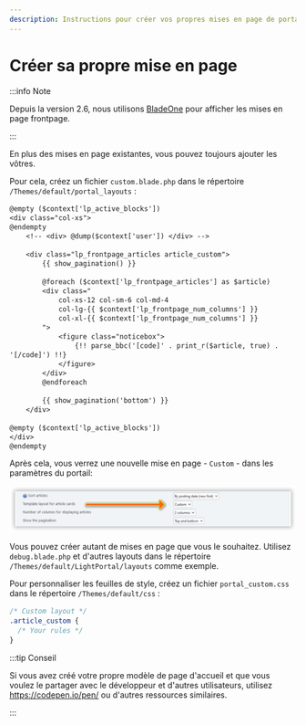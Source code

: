 ```yaml
---
description: Instructions pour créer vos propres mises en page de portail
---
```


# Créer sa propre mise en page

:::info Note

Depuis la version 2.6, nous utilisons [BladeOne](https://github.com/EFTEC/BladeOne) pour afficher les mises en page frontpage.

:::

En plus des mises en page existantes, vous pouvez toujours ajouter les vôtres.

Pour cela, créez un fichier `custom.blade.php` dans le répertoire `/Themes/default/portal_layouts` :

```php:line-numbers {9}
@empty ($context['lp_active_blocks'])
<div class="col-xs">
@endempty
	<!-- <div> @dump($context['user']) </div> -->

	<div class="lp_frontpage_articles article_custom">
		{{ show_pagination() }}

		@foreach ($context['lp_frontpage_articles'] as $article)
		<div class="
			col-xs-12 col-sm-6 col-md-4
			col-lg-{{ $context['lp_frontpage_num_columns'] }}
			col-xl-{{ $context['lp_frontpage_num_columns'] }}
		">
			<figure class="noticebox">
				{!! parse_bbc('[code]' . print_r($article, true) . '[/code]') !!}
			</figure>
		</div>
		@endforeach

		{{ show_pagination('bottom') }}
	</div>

@empty ($context['lp_active_blocks'])
</div>
@endempty
```

Après cela, vous verrez une nouvelle mise en page - `Custom` - dans les paramètres du portail:

![Select custom template](set_custom_template.png)

Vous pouvez créer autant de mises en page que vous le souhaitez. Utilisez `debug.blade.php` et d'autres layouts dans le répertoire `/Themes/default/LightPortal/layouts` comme exemple.

Pour personnaliser les feuilles de style, créez un fichier `portal_custom.css` dans le répertoire `/Themes/default/css` :

```css {3}
/* Custom layout */
.article_custom {
  /* Your rules */
}
```

:::tip Conseil

Si vous avez créé votre propre modèle de page d'accueil et que vous voulez le partager avec le développeur et d'autres utilisateurs, utilisez https://codepen.io/pen/ ou d'autres ressources similaires.

:::
